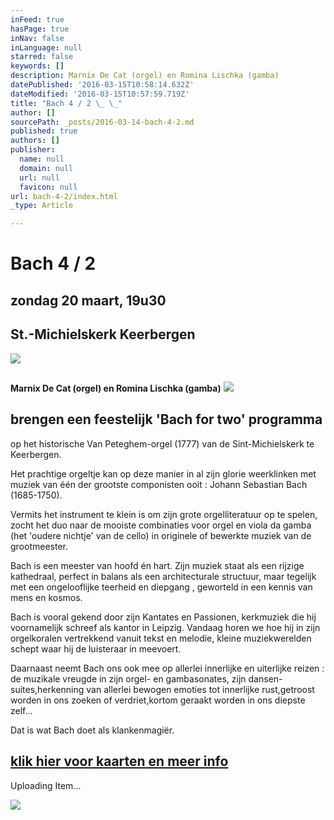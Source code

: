 ```yaml
---
inFeed: true
hasPage: true
inNav: false
inLanguage: null
starred: false
keywords: []
description: Marnix De Cat (orgel) en Romina Lischka (gamba)
datePublished: '2016-03-15T10:58:14.632Z'
dateModified: '2016-03-15T10:57:59.719Z'
title: "Bach 4 / 2 \_ \_"
author: []
sourcePath: _posts/2016-03-14-bach-4-2.md
published: true
authors: []
publisher:
  name: null
  domain: null
  url: null
  favicon: null
url: bach-4-2/index.html
_type: Article

---
```

# Bach 4 / 2    

## zondag 20 maart, 19u30 

## St.-Michielskerk Keerbergen
![](https://the-grid-user-content.s3-us-west-2.amazonaws.com/51d48be9-64b9-4362-9390-f527de9c253f.jpg)

## 

**Marnix De Cat (orgel) en Romina Lischka (gamba)**
![](https://the-grid-user-content.s3-us-west-2.amazonaws.com/ec289d71-0021-4bf2-8227-abef09f10ae2.bmp)

## brengen een   feestelijk 'Bach for two' programma

op het historische Van Peteghem-orgel (1777) van de Sint-Michielskerk te Keerbergen.

Het prachtige orgeltje kan op deze manier in al zijn glorie weerklinken met muziek van één der grootste componisten ooit : Johann Sebastian Bach (1685-1750).

Vermits het instrument te klein is om zijn grote orgelliteratuur op te spelen, zocht het duo naar de mooiste combinaties voor orgel en viola da gamba (het 'oudere nichtje' van de cello) in originele of bewerkte muziek van de grootmeester.

Bach is een meester van hoofd én hart. Zijn muziek staat als een rijzige kathedraal, perfect in balans als een architecturale structuur, maar tegelijk met een ongelooflijke teerheid en diepgang , geworteld in een kennis van mens en kosmos.

Bach is vooral gekend door zijn Kantates en Passionen, kerkmuziek die hij voornamelijk schreef als kantor in Leipzig. Vandaag horen we hoe hij in zijn orgelkoralen vertrekkend vanuit tekst en melodie, kleine muziekwerelden schept waar hij de luisteraar in meevoert.

Daarnaast neemt Bach ons ook mee op allerlei innerlijke en uiterlijke reizen :  de muzikale vreugde in zijn orgel- en gambasonates, zijn dansen-suites,herkenning van allerlei bewogen emoties tot innerlijke rust,getroost worden in ons zoeken of verdriet,kortom geraakt worden in ons diepste zelf...

Dat is wat Bach doet als klankenmagiër.

## [klik hier voor kaarten en meer info][0]

Uploading Item...

![](https://the-grid-user-content.s3-us-west-2.amazonaws.com/43f3b4bf-3b5f-4948-927d-814b8661cff2.bmp)

[0]: http://www.nieuwsblad.be/cnt/blcju_02170741
